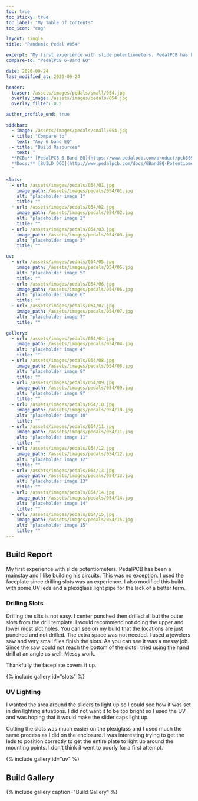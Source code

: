 ```yaml
---
toc: true
toc_sticky: true
toc_label: "My Table of Contents"
toc_icon: "cog"

layout: single
title: "Pandemic Pedal #054"

excerpt: "My first experience with slide potentiometers. PedalPCB has been a mainstay and I like building his circuits. This was no exception. I used the faceplate since drilling slots was an experience. I also modified this build with some UV leds and a plexiglass light pipe for the lack of a better term."
compare-to: "PedalPCB 6-Band EQ"

date: 2020-09-24
last_modified_at: 2020-09-24

header:
  teaser: /assets/images/pedals/small/054.jpg
  overlay_image: /assets/images/pedals/054.jpg
  overlay_filter: 0.5

author_profile_end: true

sidebar:
  - image: /assets/images/pedals/small/054.jpg
  - title: "Compare to"
    text: "Any 6 band EQ"
  - title: "Build Resources"
    text: "
  **PCB:** [PedalPCB 6-Band EQ](https://www.pedalpcb.com/product/pcb369/)<br>
  **Docs:** [BUILD DOC](http://www.pedalpcb.com/docs/6BandEQ-Potentiometer.pdf)
  "

slots:
  - url: /assets/images/pedals/054/01.jpg
    image_path: /assets/images/pedals/054/01.jpg
    alt: "placeholder image 1"
    title: ""
  - url: /assets/images/pedals/054/02.jpg
    image_path: /assets/images/pedals/054/02.jpg
    alt: "placeholder image 2"
    title: ""
  - url: /assets/images/pedals/054/03.jpg
    image_path: /assets/images/pedals/054/03.jpg
    alt: "placeholder image 3"
    title: ""

uv:
  - url: /assets/images/pedals/054/05.jpg
    image_path: /assets/images/pedals/054/05.jpg
    alt: "placeholder image 5"
    title: ""
  - url: /assets/images/pedals/054/06.jpg
    image_path: /assets/images/pedals/054/06.jpg
    alt: "placeholder image 6"
    title: ""
  - url: /assets/images/pedals/054/07.jpg
    image_path: /assets/images/pedals/054/07.jpg
    alt: "placeholder image 7"
    title: ""

gallery:
  - url: /assets/images/pedals/054/04.jpg
    image_path: /assets/images/pedals/054/04.jpg
    alt: "placeholder image 4"
    title: ""
  - url: /assets/images/pedals/054/08.jpg
    image_path: /assets/images/pedals/054/08.jpg
    alt: "placeholder image 8"
    title: ""
  - url: /assets/images/pedals/054/09.jpg
    image_path: /assets/images/pedals/054/09.jpg
    alt: "placeholder image 9"
    title: ""
  - url: /assets/images/pedals/054/10.jpg
    image_path: /assets/images/pedals/054/10.jpg
    alt: "placeholder image 10"
    title: ""
  - url: /assets/images/pedals/054/11.jpg
    image_path: /assets/images/pedals/054/11.jpg
    alt: "placeholder image 11"
    title: ""
  - url: /assets/images/pedals/054/12.jpg
    image_path: /assets/images/pedals/054/12.jpg
    alt: "placeholder image 12"
    title: ""
  - url: /assets/images/pedals/054/13.jpg
    image_path: /assets/images/pedals/054/13.jpg
    alt: "placeholder image 13"
    title: ""
  - url: /assets/images/pedals/054/14.jpg
    image_path: /assets/images/pedals/054/14.jpg
    alt: "placeholder image 14"
    title: ""
  - url: /assets/images/pedals/054/15.jpg
    image_path: /assets/images/pedals/054/15.jpg
    alt: "placeholder image 15"
    title: ""
---
```


## Build Report ##

My first experience with slide potentiometers. PedalPCB has been a mainstay and I like building his circuits. This was no exception. I used the faceplate since drilling slots was an experience. I also modified this build with some UV leds and a plexiglass light pipe for the lack of a better term.

### Drilling Slots

Drilling the slits is not easy. I center punched then drilled all but the outer slots from the drill template. I would recommend not doing the upper and lower most slot holes. You can see on my build that the locations are just punched and not drilled. The extra space was not needed. I used a jewelers saw and very small files finish the slots. As you can see it was a messy job. Since the saw could not reach the bottom of the slots I tried using the hand drill at an angle as well. Messy work.

Thankfully the faceplate covers it up.

{% include gallery id="slots" %}

### UV Lighting

I wanted the area around the sliders to light up so I could see how it was set in dim lighting situations. I did not want it to be too bright so I used the UV and was hoping that it would make the slider caps light up. 

Cutting the slots was much easier on the plexiglass and I used much the same process as I did on the enclosure. I was interesting trying to get the leds to position correctly to get the entire plate to light up around the mounting points. I don't think it went to poorly for a first attempt.

{% include gallery id="uv" %}

## Build Gallery ##

{% include gallery caption="Build Gallery" %}